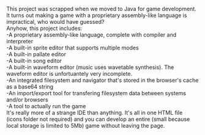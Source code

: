 This project was scrapped when we moved to Java for game development. It turns out making a game with a proprietary assembly-like language is impractical, who would have guessed?  
Anyhow, this project includes:  
  -A proprietary assembly-like language, complete with compiler and interpreter  
  -A built-in sprite editor that supports multiple modes  
  -A built-in pallate editor  
  -A built-in song editor  
  -A built-in waveform editor (music uses wavetable synthesis). The waveform editor is unfortuantely very incomplete.  
  -An integrated filesystem and navigator that's stored in the browser's cache as a base64 string  
  -An import/export tool for transfering filesystem data between systems and/or browsers  
  -A tool to actually run the game  
It's really more of a strange IDE than anything. It's all in one HTML file (icons folder not required) and you can develop an entire (small because local storage is limited to 5Mb) game without leaving the page.
